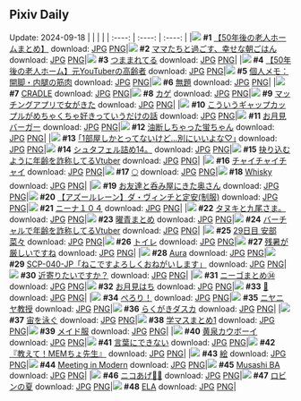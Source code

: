 ## Pixiv Daily
Update: 2024-09-18
|      |      |      |
| :----: | :----: | :----: |
|![](https://pixiv.microyu.workers.dev/c/240x480/img-master/img/2024/09/16/12/01/00/122482706_p0_master1200.jpg) **#1** [【50年後の老人ホームまとめ】](https://www.pixiv.net/artworks/122482706) download: [JPG](https://pixiv.microyu.workers.dev/img-original/img/2024/09/16/12/01/00/122482706_p0.jpg) [PNG](https://pixiv.microyu.workers.dev/img-original/img/2024/09/16/12/01/00/122482706_p0.png)|![](https://pixiv.microyu.workers.dev/c/240x480/img-master/img/2024/09/16/18/05/51/122490917_p0_master1200.jpg) **#2** [ママたちと過ごす、幸せな朝ごはん](https://www.pixiv.net/artworks/122490917) download: [JPG](https://pixiv.microyu.workers.dev/img-original/img/2024/09/16/18/05/51/122490917_p0.jpg) [PNG](https://pixiv.microyu.workers.dev/img-original/img/2024/09/16/18/05/51/122490917_p0.png)|![](https://pixiv.microyu.workers.dev/c/240x480/img-master/img/2024/09/16/00/15/47/122470840_p0_master1200.jpg) **#3** [つままれてる](https://www.pixiv.net/artworks/122470840) download: [JPG](https://pixiv.microyu.workers.dev/img-original/img/2024/09/16/00/15/47/122470840_p0.jpg) [PNG](https://pixiv.microyu.workers.dev/img-original/img/2024/09/16/00/15/47/122470840_p0.png)|
|![](https://pixiv.microyu.workers.dev/c/240x480/img-master/img/2024/09/17/12/00/11/122514950_p0_master1200.jpg) **#4** [【50年後の老人ホーム】元YouTuberの高齢者](https://www.pixiv.net/artworks/122514950) download: [JPG](https://pixiv.microyu.workers.dev/img-original/img/2024/09/17/12/00/11/122514950_p0.jpg) [PNG](https://pixiv.microyu.workers.dev/img-original/img/2024/09/17/12/00/11/122514950_p0.png)|![](https://pixiv.microyu.workers.dev/c/240x480/img-master/img/2024/09/17/06/00/09/122510136_p0_master1200.jpg) **#5** [個人メモ：開脚・内腿の筋肉](https://www.pixiv.net/artworks/122510136) download: [JPG](https://pixiv.microyu.workers.dev/img-original/img/2024/09/17/06/00/09/122510136_p0.jpg) [PNG](https://pixiv.microyu.workers.dev/img-original/img/2024/09/17/06/00/09/122510136_p0.png)|![](https://pixiv.microyu.workers.dev/c/240x480/img-master/img/2024/09/16/00/21/43/122471034_p0_master1200.jpg) **#6** [無題](https://www.pixiv.net/artworks/122471034) download: [JPG](https://pixiv.microyu.workers.dev/img-original/img/2024/09/16/00/21/43/122471034_p0.jpg) [PNG](https://pixiv.microyu.workers.dev/img-original/img/2024/09/16/00/21/43/122471034_p0.png)|
|![](https://pixiv.microyu.workers.dev/c/240x480/img-master/img/2024/09/16/00/01/26/122470073_p0_master1200.jpg) **#7** [CRADLE](https://www.pixiv.net/artworks/122470073) download: [JPG](https://pixiv.microyu.workers.dev/img-original/img/2024/09/16/00/01/26/122470073_p0.jpg) [PNG](https://pixiv.microyu.workers.dev/img-original/img/2024/09/16/00/01/26/122470073_p0.png)|![](https://pixiv.microyu.workers.dev/c/240x480/img-master/img/2024/09/16/21/52/33/122498195_p0_master1200.jpg) **#8** [カゲ](https://www.pixiv.net/artworks/122498195) download: [JPG](https://pixiv.microyu.workers.dev/img-original/img/2024/09/16/21/52/33/122498195_p0.jpg) [PNG](https://pixiv.microyu.workers.dev/img-original/img/2024/09/16/21/52/33/122498195_p0.png)|![](https://pixiv.microyu.workers.dev/c/240x480/img-master/img/2024/09/16/23/00/04/122500745_p0_master1200.jpg) **#9** [マッチングアプリで女がきた](https://www.pixiv.net/artworks/122500745) download: [JPG](https://pixiv.microyu.workers.dev/img-original/img/2024/09/16/23/00/04/122500745_p0.jpg) [PNG](https://pixiv.microyu.workers.dev/img-original/img/2024/09/16/23/00/04/122500745_p0.png)|
|![](https://pixiv.microyu.workers.dev/c/240x480/img-master/img/2024/09/17/00/12/18/122503859_p0_master1200.jpg) **#10** [こういうギャップカップルがめちゃくちゃ好きっていうだけの話](https://www.pixiv.net/artworks/122503859) download: [JPG](https://pixiv.microyu.workers.dev/img-original/img/2024/09/17/00/12/18/122503859_p0.jpg) [PNG](https://pixiv.microyu.workers.dev/img-original/img/2024/09/17/00/12/18/122503859_p0.png)|![](https://pixiv.microyu.workers.dev/c/240x480/img-master/img/2024/09/17/20/30/02/122525449_p0_master1200.jpg) **#11** [お月見バーガー](https://www.pixiv.net/artworks/122525449) download: [JPG](https://pixiv.microyu.workers.dev/img-original/img/2024/09/17/20/30/02/122525449_p0.jpg) [PNG](https://pixiv.microyu.workers.dev/img-original/img/2024/09/17/20/30/02/122525449_p0.png)|![](https://pixiv.microyu.workers.dev/c/240x480/img-master/img/2024/09/16/11/54/46/122482500_p0_master1200.jpg) **#12** [油断しちゃった蛍ちゃん](https://www.pixiv.net/artworks/122482500) download: [JPG](https://pixiv.microyu.workers.dev/img-original/img/2024/09/16/11/54/46/122482500_p0.jpg) [PNG](https://pixiv.microyu.workers.dev/img-original/img/2024/09/16/11/54/46/122482500_p0.png)|
|![](https://pixiv.microyu.workers.dev/c/240x480/img-master/img/2024/09/16/17/10/55/122489279_p0_master1200.jpg) **#13** [｢1部屋しかとってないけど…別にいいよな♡｣](https://www.pixiv.net/artworks/122489279) download: [JPG](https://pixiv.microyu.workers.dev/img-original/img/2024/09/16/17/10/55/122489279_p0.jpg) [PNG](https://pixiv.microyu.workers.dev/img-original/img/2024/09/16/17/10/55/122489279_p0.png)|![](https://pixiv.microyu.workers.dev/c/240x480/img-master/img/2024/09/16/22/15/12/122499118_p0_master1200.jpg) **#14** [シュタフェル詰め14。](https://www.pixiv.net/artworks/122499118) download: [JPG](https://pixiv.microyu.workers.dev/img-original/img/2024/09/16/22/15/12/122499118_p0.jpg) [PNG](https://pixiv.microyu.workers.dev/img-original/img/2024/09/16/22/15/12/122499118_p0.png)|![](https://pixiv.microyu.workers.dev/c/240x480/img-master/img/2024/09/16/21/18/19/122496957_p0_master1200.jpg) **#15** [抉り込むように年齢を詐称してるVtuber](https://www.pixiv.net/artworks/122496957) download: [JPG](https://pixiv.microyu.workers.dev/img-original/img/2024/09/16/21/18/19/122496957_p0.jpg) [PNG](https://pixiv.microyu.workers.dev/img-original/img/2024/09/16/21/18/19/122496957_p0.png)|
|![](https://pixiv.microyu.workers.dev/c/240x480/img-master/img/2024/09/16/13/44/51/122484859_p0_master1200.jpg) **#16** [チャイチャイチャイ](https://www.pixiv.net/artworks/122484859) download: [JPG](https://pixiv.microyu.workers.dev/img-original/img/2024/09/16/13/44/51/122484859_p0.jpg) [PNG](https://pixiv.microyu.workers.dev/img-original/img/2024/09/16/13/44/51/122484859_p0.png)|![](https://pixiv.microyu.workers.dev/c/240x480/img-master/img/2024/09/16/13/56/36/122485091_p0_master1200.jpg) **#17** [🌕](https://www.pixiv.net/artworks/122485091) download: [JPG](https://pixiv.microyu.workers.dev/img-original/img/2024/09/16/13/56/36/122485091_p0.jpg) [PNG](https://pixiv.microyu.workers.dev/img-original/img/2024/09/16/13/56/36/122485091_p0.png)|![](https://pixiv.microyu.workers.dev/c/240x480/img-master/img/2024/09/16/00/11/23/122469963_p0_master1200.jpg) **#18** [Whisky](https://www.pixiv.net/artworks/122469963) download: [JPG](https://pixiv.microyu.workers.dev/img-original/img/2024/09/16/00/11/23/122469963_p0.jpg) [PNG](https://pixiv.microyu.workers.dev/img-original/img/2024/09/16/00/11/23/122469963_p0.png)|
|![](https://pixiv.microyu.workers.dev/c/240x480/img-master/img/2024/09/16/00/02/53/122470207_p0_master1200.jpg) **#19** [お友達と呑み屋にきた奥さん](https://www.pixiv.net/artworks/122470207) download: [JPG](https://pixiv.microyu.workers.dev/img-original/img/2024/09/16/00/02/53/122470207_p0.jpg) [PNG](https://pixiv.microyu.workers.dev/img-original/img/2024/09/16/00/02/53/122470207_p0.png)|![](https://pixiv.microyu.workers.dev/c/240x480/img-master/img/2024/09/16/00/04/32/122470328_p0_master1200.jpg) **#20** [【アズールレーン】ダ・ヴィンチと定安(制服)](https://www.pixiv.net/artworks/122470328) download: [JPG](https://pixiv.microyu.workers.dev/img-original/img/2024/09/16/00/04/32/122470328_p0.jpg) [PNG](https://pixiv.microyu.workers.dev/img-original/img/2024/09/16/00/04/32/122470328_p0.png)|![](https://pixiv.microyu.workers.dev/c/240x480/img-master/img/2024/09/16/17/30/40/122489832_p0_master1200.jpg) **#21** [ニーナ１０４](https://www.pixiv.net/artworks/122489832) download: [JPG](https://pixiv.microyu.workers.dev/img-original/img/2024/09/16/17/30/40/122489832_p0.jpg) [PNG](https://pixiv.microyu.workers.dev/img-original/img/2024/09/16/17/30/40/122489832_p0.png)|
|![](https://pixiv.microyu.workers.dev/c/240x480/img-master/img/2024/09/16/22/34/06/122499814_p0_master1200.jpg) **#22** [タヌキと九尾さま。](https://www.pixiv.net/artworks/122499814) download: [JPG](https://pixiv.microyu.workers.dev/img-original/img/2024/09/16/22/34/06/122499814_p0.jpg) [PNG](https://pixiv.microyu.workers.dev/img-original/img/2024/09/16/22/34/06/122499814_p0.png)|![](https://pixiv.microyu.workers.dev/c/240x480/img-master/img/2024/09/16/00/22/53/122471069_p0_master1200.jpg) **#23** [曜青まとめ](https://www.pixiv.net/artworks/122471069) download: [JPG](https://pixiv.microyu.workers.dev/img-original/img/2024/09/16/00/22/53/122471069_p0.jpg) [PNG](https://pixiv.microyu.workers.dev/img-original/img/2024/09/16/00/22/53/122471069_p0.png)|![](https://pixiv.microyu.workers.dev/c/240x480/img-master/img/2024/09/17/20/04/37/122524750_p0_master1200.jpg) **#24** [バーチャルで年齢を詐称してるVtuber](https://www.pixiv.net/artworks/122524750) download: [JPG](https://pixiv.microyu.workers.dev/img-original/img/2024/09/17/20/04/37/122524750_p0.jpg) [PNG](https://pixiv.microyu.workers.dev/img-original/img/2024/09/17/20/04/37/122524750_p0.png)|
|![](https://pixiv.microyu.workers.dev/c/240x480/img-master/img/2024/09/16/00/24/19/122471105_p0_master1200.jpg) **#25** [29日目 安部菜々](https://www.pixiv.net/artworks/122471105) download: [JPG](https://pixiv.microyu.workers.dev/img-original/img/2024/09/16/00/24/19/122471105_p0.jpg) [PNG](https://pixiv.microyu.workers.dev/img-original/img/2024/09/16/00/24/19/122471105_p0.png)|![](https://pixiv.microyu.workers.dev/c/240x480/img-master/img/2024/09/17/20/28/18/122525410_master1200.jpg) **#26** [トイレ](https://www.pixiv.net/artworks/122525410) download: [JPG](https://pixiv.microyu.workers.dev/img-original/img/2024/09/17/20/28/18/122525410.jpg) [PNG](https://pixiv.microyu.workers.dev/img-original/img/2024/09/17/20/28/18/122525410.png)|![](https://pixiv.microyu.workers.dev/c/240x480/img-master/img/2024/09/17/00/02/22/122503369_p0_master1200.jpg) **#27** [残暑が厳しいですね](https://www.pixiv.net/artworks/122503369) download: [JPG](https://pixiv.microyu.workers.dev/img-original/img/2024/09/17/00/02/22/122503369_p0.jpg) [PNG](https://pixiv.microyu.workers.dev/img-original/img/2024/09/17/00/02/22/122503369_p0.png)|
|![](https://pixiv.microyu.workers.dev/c/240x480/img-master/img/2024/09/16/02/29/43/122474309_p0_master1200.jpg) **#28** [Aura](https://www.pixiv.net/artworks/122474309) download: [JPG](https://pixiv.microyu.workers.dev/img-original/img/2024/09/16/02/29/43/122474309_p0.jpg) [PNG](https://pixiv.microyu.workers.dev/img-original/img/2024/09/16/02/29/43/122474309_p0.png)|![](https://pixiv.microyu.workers.dev/c/240x480/img-master/img/2024/09/16/18/03/38/122490862_p0_master1200.jpg) **#29** [SCP-040-JP「ねこですよろしくおねがいします」](https://www.pixiv.net/artworks/122490862) download: [JPG](https://pixiv.microyu.workers.dev/img-original/img/2024/09/16/18/03/38/122490862_p0.jpg) [PNG](https://pixiv.microyu.workers.dev/img-original/img/2024/09/16/18/03/38/122490862_p0.png)|![](https://pixiv.microyu.workers.dev/c/240x480/img-master/img/2024/09/16/17/38/30/122490043_p0_master1200.jpg) **#30** [近寄りたいですか？](https://www.pixiv.net/artworks/122490043) download: [JPG](https://pixiv.microyu.workers.dev/img-original/img/2024/09/16/17/38/30/122490043_p0.jpg) [PNG](https://pixiv.microyu.workers.dev/img-original/img/2024/09/16/17/38/30/122490043_p0.png)|
|![](https://pixiv.microyu.workers.dev/c/240x480/img-master/img/2024/09/16/15/41/54/122487255_p0_master1200.jpg) **#31** [ニーゴまとめ㉞](https://www.pixiv.net/artworks/122487255) download: [JPG](https://pixiv.microyu.workers.dev/img-original/img/2024/09/16/15/41/54/122487255_p0.jpg) [PNG](https://pixiv.microyu.workers.dev/img-original/img/2024/09/16/15/41/54/122487255_p0.png)|![](https://pixiv.microyu.workers.dev/c/240x480/img-master/img/2024/09/17/20/31/42/122525537_p0_master1200.jpg) **#32** [お月見はち](https://www.pixiv.net/artworks/122525537) download: [JPG](https://pixiv.microyu.workers.dev/img-original/img/2024/09/17/20/31/42/122525537_p0.jpg) [PNG](https://pixiv.microyu.workers.dev/img-original/img/2024/09/17/20/31/42/122525537_p0.png)|![](https://pixiv.microyu.workers.dev/c/240x480/img-master/img/2024/09/17/00/00/11/122503112_p0_master1200.jpg) **#33** [🤍](https://www.pixiv.net/artworks/122503112) download: [JPG](https://pixiv.microyu.workers.dev/img-original/img/2024/09/17/00/00/11/122503112_p0.jpg) [PNG](https://pixiv.microyu.workers.dev/img-original/img/2024/09/17/00/00/11/122503112_p0.png)|
|![](https://pixiv.microyu.workers.dev/c/240x480/img-master/img/2024/09/17/19/00/18/122522904_p0_master1200.jpg) **#34** [ぺろり！](https://www.pixiv.net/artworks/122522904) download: [JPG](https://pixiv.microyu.workers.dev/img-original/img/2024/09/17/19/00/18/122522904_p0.jpg) [PNG](https://pixiv.microyu.workers.dev/img-original/img/2024/09/17/19/00/18/122522904_p0.png)|![](https://pixiv.microyu.workers.dev/c/240x480/img-master/img/2024/09/16/17/15/24/122489397_p0_master1200.jpg) **#35** [ニヤニヤ教授](https://www.pixiv.net/artworks/122489397) download: [JPG](https://pixiv.microyu.workers.dev/img-original/img/2024/09/16/17/15/24/122489397_p0.jpg) [PNG](https://pixiv.microyu.workers.dev/img-original/img/2024/09/16/17/15/24/122489397_p0.png)|![](https://pixiv.microyu.workers.dev/c/240x480/img-master/img/2024/09/17/11/25/02/122514391_p0_master1200.jpg) **#36** [らくがきダスカ](https://www.pixiv.net/artworks/122514391) download: [JPG](https://pixiv.microyu.workers.dev/img-original/img/2024/09/17/11/25/02/122514391_p0.jpg) [PNG](https://pixiv.microyu.workers.dev/img-original/img/2024/09/17/11/25/02/122514391_p0.png)|
|![](https://pixiv.microyu.workers.dev/c/240x480/img-master/img/2024/09/16/14/40/51/122485991_p0_master1200.jpg) **#37** [宙を泳ぐ](https://www.pixiv.net/artworks/122485991) download: [JPG](https://pixiv.microyu.workers.dev/img-original/img/2024/09/16/14/40/51/122485991_p0.jpg) [PNG](https://pixiv.microyu.workers.dev/img-original/img/2024/09/16/14/40/51/122485991_p0.png)|![](https://pixiv.microyu.workers.dev/c/240x480/img-master/img/2024/09/16/19/30/47/122493365_p0_master1200.jpg) **#38** [学マスまとめ1](https://www.pixiv.net/artworks/122493365) download: [JPG](https://pixiv.microyu.workers.dev/img-original/img/2024/09/16/19/30/47/122493365_p0.jpg) [PNG](https://pixiv.microyu.workers.dev/img-original/img/2024/09/16/19/30/47/122493365_p0.png)|![](https://pixiv.microyu.workers.dev/c/240x480/img-master/img/2024/09/17/00/08/32/122503709_p0_master1200.jpg) **#39** [メイド服](https://www.pixiv.net/artworks/122503709) download: [JPG](https://pixiv.microyu.workers.dev/img-original/img/2024/09/17/00/08/32/122503709_p0.jpg) [PNG](https://pixiv.microyu.workers.dev/img-original/img/2024/09/17/00/08/32/122503709_p0.png)|
|![](https://pixiv.microyu.workers.dev/c/240x480/img-master/img/2024/09/17/00/02/12/122503353_p0_master1200.jpg) **#40** [黄泉カウボーイ](https://www.pixiv.net/artworks/122503353) download: [JPG](https://pixiv.microyu.workers.dev/img-original/img/2024/09/17/00/02/12/122503353_p0.jpg) [PNG](https://pixiv.microyu.workers.dev/img-original/img/2024/09/17/00/02/12/122503353_p0.png)|![](https://pixiv.microyu.workers.dev/c/240x480/img-master/img/2024/09/17/17/07/19/122520117_p0_master1200.jpg) **#41** [言葉にできない](https://www.pixiv.net/artworks/122520117) download: [JPG](https://pixiv.microyu.workers.dev/img-original/img/2024/09/17/17/07/19/122520117_p0.jpg) [PNG](https://pixiv.microyu.workers.dev/img-original/img/2024/09/17/17/07/19/122520117_p0.png)|![](https://pixiv.microyu.workers.dev/c/240x480/img-master/img/2024/09/17/12/09/11/122515158_p0_master1200.jpg) **#42** [『教えて！MEMちょ先生』](https://www.pixiv.net/artworks/122515158) download: [JPG](https://pixiv.microyu.workers.dev/img-original/img/2024/09/17/12/09/11/122515158_p0.jpg) [PNG](https://pixiv.microyu.workers.dev/img-original/img/2024/09/17/12/09/11/122515158_p0.png)|
|![](https://pixiv.microyu.workers.dev/c/240x480/img-master/img/2024/09/16/21/57/58/122498411_p0_master1200.jpg) **#43** [絵](https://www.pixiv.net/artworks/122498411) download: [JPG](https://pixiv.microyu.workers.dev/img-original/img/2024/09/16/21/57/58/122498411_p0.jpg) [PNG](https://pixiv.microyu.workers.dev/img-original/img/2024/09/16/21/57/58/122498411_p0.png)|![](https://pixiv.microyu.workers.dev/c/240x480/img-master/img/2024/09/17/20/00/09/122524547_p0_master1200.jpg) **#44** [Meeting in Modern](https://www.pixiv.net/artworks/122524547) download: [JPG](https://pixiv.microyu.workers.dev/img-original/img/2024/09/17/20/00/09/122524547_p0.jpg) [PNG](https://pixiv.microyu.workers.dev/img-original/img/2024/09/17/20/00/09/122524547_p0.png)|![](https://pixiv.microyu.workers.dev/c/240x480/img-master/img/2024/09/17/11/25/15/122514396_p0_master1200.jpg) **#45** [Musashi BA](https://www.pixiv.net/artworks/122514396) download: [JPG](https://pixiv.microyu.workers.dev/img-original/img/2024/09/17/11/25/15/122514396_p0.jpg) [PNG](https://pixiv.microyu.workers.dev/img-original/img/2024/09/17/11/25/15/122514396_p0.png)|
|![](https://pixiv.microyu.workers.dev/c/240x480/img-master/img/2024/09/16/02/25/56/122474245_p0_master1200.jpg) **#46** [ニコあげ🦄🦋](https://www.pixiv.net/artworks/122474245) download: [JPG](https://pixiv.microyu.workers.dev/img-original/img/2024/09/16/02/25/56/122474245_p0.jpg) [PNG](https://pixiv.microyu.workers.dev/img-original/img/2024/09/16/02/25/56/122474245_p0.png)|![](https://pixiv.microyu.workers.dev/c/240x480/img-master/img/2024/09/17/17/49/42/122520989_p0_master1200.jpg) **#47** [ロビンの夏](https://www.pixiv.net/artworks/122520989) download: [JPG](https://pixiv.microyu.workers.dev/img-original/img/2024/09/17/17/49/42/122520989_p0.jpg) [PNG](https://pixiv.microyu.workers.dev/img-original/img/2024/09/17/17/49/42/122520989_p0.png)|![](https://pixiv.microyu.workers.dev/c/240x480/img-master/img/2024/09/16/16/38/31/122488494_p0_master1200.jpg) **#48** [ELA](https://www.pixiv.net/artworks/122488494) download: [JPG](https://pixiv.microyu.workers.dev/img-original/img/2024/09/16/16/38/31/122488494_p0.jpg) [PNG](https://pixiv.microyu.workers.dev/img-original/img/2024/09/16/16/38/31/122488494_p0.png)|
